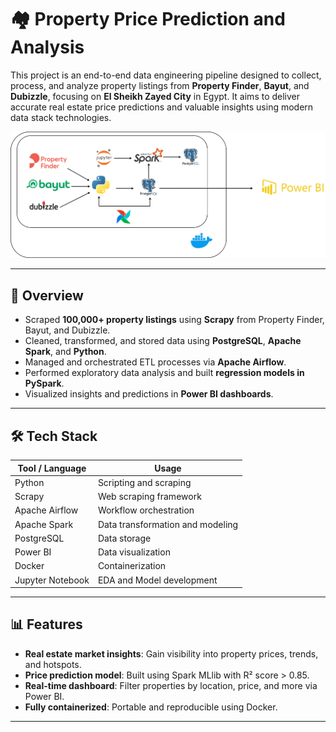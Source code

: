 # 🏘️ Property Price Prediction and Analysis

This project is an end-to-end data engineering pipeline designed to collect, process, and analyze property listings from **Property Finder**, **Bayut**, and **Dubizzle**, focusing on **El Sheikh Zayed City** in Egypt. It aims to deliver accurate real estate price predictions and valuable insights using modern data stack technologies.

![ETL Pipeline Architecture](ETL-Page-2.drawio.png)

---

## 🚀 Overview

- Scraped **100,000+ property listings** using **Scrapy** from Property Finder, Bayut, and Dubizzle.
- Cleaned, transformed, and stored data using **PostgreSQL**, **Apache Spark**, and **Python**.
- Managed and orchestrated ETL processes via **Apache Airflow**.
- Performed exploratory data analysis and built **regression models in PySpark**.
- Visualized insights and predictions in **Power BI dashboards**.

---

## 🛠 Tech Stack

| Tool / Language      | Usage                              |
|----------------------|------------------------------------|
| Python               | Scripting and scraping             |
| Scrapy               | Web scraping framework             |
| Apache Airflow       | Workflow orchestration             |
| Apache Spark         | Data transformation and modeling   |
| PostgreSQL           | Data storage                       |
| Power BI             | Data visualization                 |
| Docker               | Containerization                   |
| Jupyter Notebook     | EDA and Model development          |

---

## 📊 Features

- **Real estate market insights**: Gain visibility into property prices, trends, and hotspots.
- **Price prediction model**: Built using Spark MLlib with R² score > 0.85.
- **Real-time dashboard**: Filter properties by location, price, and more via Power BI.
- **Fully containerized**: Portable and reproducible using Docker.

---
